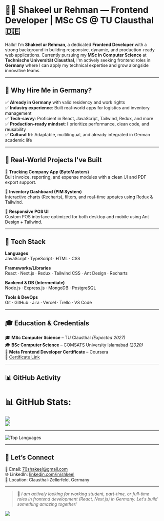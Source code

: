 # 👨‍💻 Shakeel ur Rehman — Frontend Developer | MSc CS @ TU Clausthal 🇩🇪

Hallo! I'm **Shakeel ur Rehman**, a dedicated **Frontend Developer** with a strong background in building responsive, dynamic, and production-ready web applications. Currently pursuing my **MSc in Computer Science** at **Technische Universität Clausthal**, I'm actively seeking frontend roles in **Germany** where I can apply my technical expertise and grow alongside innovative teams.

---

## 🚀 Why Hire Me in Germany?

✅ **Already in Germany** with valid residency and work rights  
✅ **Industry experience**: Built real-world apps for logistics and inventory management  
✅ **Tech-savvy**: Proficient in React, JavaScript, Tailwind, Redux, and more  
✅ **Production-ready mindset**: I prioritize performance, clean code, and reusability  
✅ **Cultural fit**: Adaptable, multilingual, and already integrated in German academic life  

---

## 💼 Real-World Projects I've Built

🔹 **Trucking Company App (ByteMasters)**  
Built invoice, reporting, and expense modules with a clean UI and PDF export support.

🔹 **Inventory Dashboard (PIM System)**  
Interactive charts (Recharts), filters, and real-time updates using Redux & Tailwind.

🔹 **Responsive POS UI**  
Custom POS interface optimized for both desktop and mobile using Ant Design + Tailwind.

---

## 🧠 Tech Stack

**Languages**  
JavaScript · TypeScript · HTML · CSS

**Frameworks/Libraries**  
React · Next.js · Redux · Tailwind CSS · Ant Design · Recharts

**Backend & DB (Intermediate)**  
Node.js · Express.js · MongoDB · PostgreSQL

**Tools & DevOps**  
Git · GitHub · Jira · Vercel · Trello · VS Code

---

## 🎓 Education & Credentials

🎓 **MSc Computer Science** – TU Clausthal *(Expected 2027)*  
🎓 **BSc Computer Science** – COMSATS University Islamabad *(2020)*  
🏅 **Meta Frontend Developer Certificate** – Coursera  
📄 [Certificate Link](https://coursera.org/share/c3c56130cdd23043bcdfe8e0e427061b)

---

## 📊 GitHub Activity

# 📊 GitHub Stats:
![](https://github-readme-streak-stats.herokuapp.com/?user=70shakeel&theme=dark&hide_border=false)<br/>
![](https://github-readme-stats.vercel.app/api/top-langs/?username=70shakeel&theme=dark&hide_border=false&include_all_commits=true&count_private=true&layout=compact)

---
![Top Languages](https://github-readme-stats.vercel.app/api/top-langs/?username=70shakeel&theme=dark&layout=compact&hide_border=false)

---

## 🤝 Let’s Connect

📧 Email: [70shakeel@gmail.com](mailto:70shakeel@gmail.com)  
🌐 LinkedIn: [linkedin.com/in/shkeel](https://linkedin.com/in/shkeel)  
📍 Location: Clausthal-Zellerfeld, Germany

---

> 📌 *I am actively looking for working student, part-time, or full-time roles in frontend development (React, Next.js) in Germany. Let's build something amazing together!*

[![](https://visitcount.itsvg.in/api?id=70shakeel&icon=0&color=12)](https://visitcount.itsvg.in)
